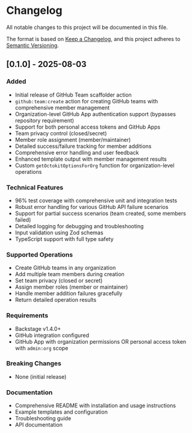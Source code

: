 # Changelog

All notable changes to this project will be documented in this file.

The format is based on [Keep a Changelog](https://keepachangelog.com/en/1.0.0/),
and this project adheres to [Semantic Versioning](https://semver.org/spec/v2.0.0.html).

## [0.1.0] - 2025-08-03

### Added

- Initial release of GitHub Team scaffolder action
- `github:team:create` action for creating GitHub teams with comprehensive member management
- Organization-level GitHub App authentication support (bypasses repository requirement)
- Support for both personal access tokens and GitHub Apps
- Team privacy control (closed/secret)
- Member role assignment (member/maintainer)
- Detailed success/failure tracking for member additions
- Comprehensive error handling and user feedback
- Enhanced template output with member management results
- Custom `getOctokitOptionsForOrg` function for organization-level operations

### Technical Features

- 96% test coverage with comprehensive unit and integration tests
- Robust error handling for various GitHub API failure scenarios
- Support for partial success scenarios (team created, some members failed)
- Detailed logging for debugging and troubleshooting
- Input validation using Zod schemas
- TypeScript support with full type safety

### Supported Operations

- Create GitHub teams in any organization
- Add multiple team members during creation
- Set team privacy (closed or secret)
- Assign member roles (member or maintainer)
- Handle member addition failures gracefully
- Return detailed operation results

### Requirements

- Backstage v1.4.0+
- GitHub integration configured
- GitHub App with organization permissions OR personal access token with `admin:org` scope

### Breaking Changes

- None (initial release)

### Documentation

- Comprehensive README with installation and usage instructions
- Example templates and configuration
- Troubleshooting guide
- API documentation
